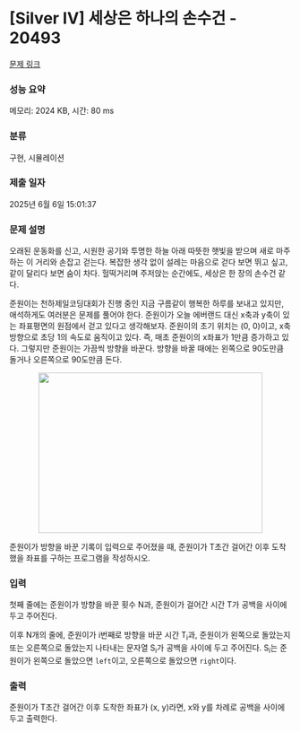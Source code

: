 # [Silver IV] 세상은 하나의 손수건 - 20493 

[문제 링크](https://www.acmicpc.net/problem/20493) 

### 성능 요약

메모리: 2024 KB, 시간: 80 ms

### 분류

구현, 시뮬레이션

### 제출 일자

2025년 6월 6일 15:01:37

### 문제 설명

<p>오래된 운동화를 신고, 시원한 공기와 투명한 하늘 아래 따뜻한 햇빛을 받으며 새로 마주하는 이 거리와 손잡고 걷는다. 복잡한 생각 없이 설레는 마음으로 걷다 보면 뛰고 싶고, 같이 달리다 보면 숨이 차다. 헐떡거리며 주저앉는 순간에도, 세상은 한 장의 손수건 같다.</p>

<p>준원이는 천하제일코딩대회가 진행 중인 지금 구름같이 행복한 하루를 보내고 있지만, 애석하게도 여러분은 문제를 풀어야 한다. 준원이가 오늘 에버랜드 대신 x축과 y축이 있는 좌표평면의 원점에서 걷고 있다고 생각해보자. 준원이의 초기 위치는 (0, 0)이고, x축 방향으로 초당 1의 속도로 움직이고 있다. 즉, 매초 준원이의 x좌표가 1만큼 증가하고 있다. 그렇지만 준원이는 가끔씩 방향을 바꾼다. 방향을 바꿀 때에는 왼쪽으로 90도만큼 돌거나 오른쪽으로 90도만큼 돈다.</p>

<p style="text-align: center;"><img alt="" src="https://upload.acmicpc.net/fe4b8c1d-cfc4-4c7c-807b-89932cd048f8/-/preview/" style="height: 286px; width: 400px;"><br>
 </p>

<p>준원이가 방향을 바꾼 기록이 입력으로 주어졌을 때, 준원이가 T초간 걸어간 이후 도착했을 좌표를 구하는 프로그램을 작성하시오.</p>

### 입력 

 <p>첫째 줄에는 준원이가 방향을 바꾼 횟수 N과, 준원이가 걸어간 시간 T가 공백을 사이에 두고 주어진다.</p>

<p>이후 N개의 줄에, 준원이가 i번째로 방향을 바꾼 시간 T<sub>i</sub>과, 준원이가 왼쪽으로 돌았는지 또는 오른쪽으로 돌았는지 나타내는 문자열 S<sub>i</sub>가 공백을 사이에 두고 주어진다. S<sub>i</sub>는 준원이가 왼쪽으로 돌았으면 <code>left</code>이고, 오른쪽으로 돌았으면 <code>right</code>이다.</p>

### 출력 

 <p>준원이가 T초간 걸어간 이후 도착한 좌표가 (x, y)라면, x와 y를 차례로 공백을 사이에 두고 출력한다.</p>

